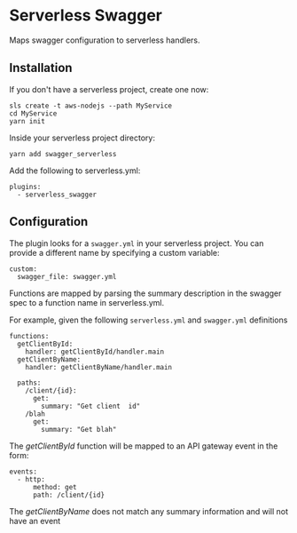 # Serverless Swagger #

Maps swagger configuration to serverless handlers.

## Installation ##

If you don't have a serverless project, create one now:

```
sls create -t aws-nodejs --path MyService
cd MyService
yarn init
```

Inside your serverless project directory:

```
yarn add swagger_serverless
```

Add the following to serverless.yml:

```
plugins:
  - serverless_swagger
```

## Configuration ##

The plugin looks for a `swagger.yml` in your serverless project.
You can provide a different name by specifying a custom variable:

```
custom:
  swagger_file: swagger.yml
```

Functions are mapped by parsing the summary description in the swagger spec to a function name in serverless.yml.

For example, given the following `serverless.yml` and `swagger.yml` definitions
```
functions:
  getClientById:
    handler: getClientById/handler.main
  getClientByName:
    handler: getClientByName/handler.main
```

```
  paths:
    /client/{id}:
      get:
        summary: "Get client  id"      
    /blah
      get:
        summary: "Get blah"      
```

The *getClientById* function will be mapped to an API gateway event in the form:

```
events:
  - http:
      method: get
      path: /client/{id}
```

The *getClientByName* does not match any summary information and will not have an event
